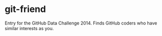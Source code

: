 git-friend
==========

Entry for the GitHub Data Challenge 2014. Finds GitHub coders who have similar interests as you.

